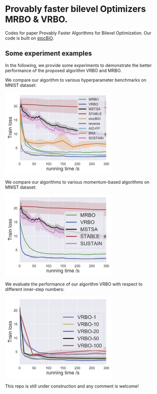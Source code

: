 # Provably faster bilevel Optimizers MRBO & VRBO.
Codes for paper Provably Faster Algorithms for Bilevel Optimization. Our code is built on [stocBiO](https://github.com/JunjieYang97/StocBiO). 



## Some experiment examples

In the following, we provide some experiments to demonstrate the better performance of the proposed algorithm VRBO and MRBO. 

We compare our algorithm to various hyperparameter benchmarks on MNIST dataset:

<img src="exps/bilevel_all_train_loss_nr01.png" width="350">

We compare our algorithms to various momentum-based algorithms on MNIST dataset:

<img src="exps/bilevel_mom_train_loss_nr01.png" width="350">

We evaluate the performance of our algorithm VRBO with respect to different inner-step numbers:

<img src="exps/bilevel_vrbo_train_loss_nr01.png" width="350">

This repo is still under construction and any comment is welcome! 
